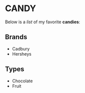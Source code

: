 # CANDY 

Below is a _list_ of my favorite **candies**:

## Brands
- Cadbury
- Hersheys

## Types
- Chocolate
- Fruit

